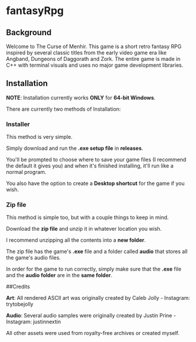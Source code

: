# fantasyRpg
 
## Background

Welcome to The Curse of Menhir. This game is a short retro fantasy RPG inspired by several classic titles from the early video game era like Angband, Dungeons of Daggorath and Zork. The entire game is made in C++ with terminal visuals and uses no major game development libraries.

## Installation

**NOTE**: Installation currently works **ONLY** for **64-bit Windows**.

There are currently two methods of Installation:

### Installer

This method is very simple. 

Simply download and run the **.exe setup file** in **releases**. 

You'll be prompted to choose where to save your game files (I recommend the default it gives you) and when it's finished installing, it'll run like a normal program. 

You also have the option to create a **Desktop shortcut** for the game if you wish.  

### Zip file

This method is simple too, but with a couple things to keep in mind. 

Download the **zip file** and unzip it in whatever location you wish. 

I recommend unzipping all the contents into a **new folder**. 

The zip file has the game's **.exe** file and a folder called **audio** that stores all the game's audio files. 

In order for the game to run correctly, simply make sure that the **.exe** file and the **audio folder** are in the **same folder**. 

##Credits

**Art**: All rendered ASCII art was originally created by Caleb Jolly - Instagram: trytobejolly

**Audio**: Several audio samples were originally created by Justin Prine - Instagram: justinnextin 

All other assets were used from royalty-free archives or created myself. 